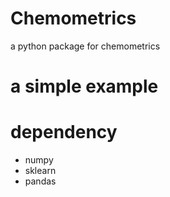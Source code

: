 # Chemometrics
a python package for chemometrics

# a simple example

# dependency
- numpy
- sklearn
- pandas
